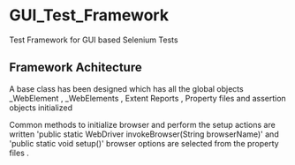 # GUI_Test_Framework
Test Framework for GUI based Selenium Tests

## Framework Achitecture
A base class has been designed which has all the global objects _WebElement , _WebElements , Extent Reports , Property files and assertion objects initialized

Common methods to initialize browser and perform the setup actions are written 'public static WebDriver invokeBrowser(String browserName)' and 'public static void setup()' browser options are selected from the property files .

